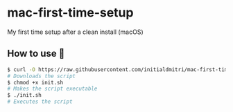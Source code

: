 # mac-first-time-setup
My first time setup after a clean install (macOS)

## How to use 🔧
```sh
$ curl -O https://raw.githubusercontent.com/initialdmitri/mac-first-time-setup/master/init.sh
# Downloads the script
$ chmod +x init.sh
# Makes the script executable
$ ./init.sh
# Executes the script
```
